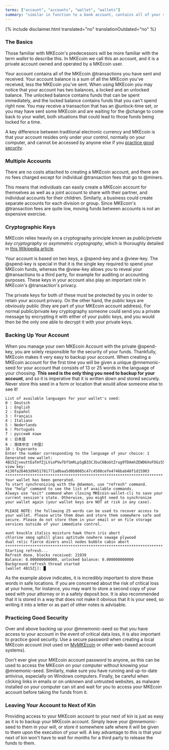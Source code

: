 ```yaml
---
terms: ["account", "accounts", "wallet", "wallets"]
summary: "similar in function to a bank account, contains all of your sent and received transactions"
---
```


{% include disclaimer.html translated="no" translationOutdated="no" %}
### The Basics

Those familiar with MKEcoin's predecessors will be more familiar with the term *wallet* to describe this. In MKEcoin we call this an account, and it is a private account owned and operated by a MKEcoin user.

Your account contains all of the MKEcoin @transactions you have sent and received. Your account balance is a sum of all the MKEcoin you've received, less the MKEcoin you've sent. When using MKEcoin you may notice that your account has two balances, a locked and an unlocked balance. The unlocked balance contains funds that can be spent immediately, and the locked balance contains funds that you can't spend right now. You may receive a transaction that has an @unlock-time set, or you may have sent some MKEcoin and are waiting for the @change to come back to your wallet, both situations that could lead to those funds being locked for a time.

A key difference between traditional electronic currency and MKEcoin is that your account resides only under your control, normally on your computer, and cannot be accessed by anyone else if you [practice good security](#practicing-good-security).

### Multiple Accounts

There are no costs attached to creating a MKEcoin account, and there are no fees charged except for individual @transaction fees that go to @miners.

This means that individuals can easily create a MKEcoin account for themselves as well as a joint account to share with their partner, and individual accounts for their children. Similarly, a business could create separate accounts for each division or group. Since MKEcoin's @transaction fees are quite low, moving funds between accounts is not an expensive exercise.

### Cryptographic Keys

MKEcoin relies heavily on a cryptography principle known as *public/private key cryptography* or *asymmetric cryptography*, which is thoroughly detailed in [this Wikipedia article](https://en.wikipedia.org/wiki/Public-key_cryptography).

Your account is based on two keys, a @spend-key and a @view-key. The @spend-key is special in that it is the single key required to spend your MKEcoin funds, whereas the @view-key allows you to reveal your @transactions to a third party, for example for auditing or accounting purposes. These keys in your account also play an important role in MKEcoin's @transaction's privacy.

The private keys for both of these must be protected by you in order to retain your account privacy. On the other hand, the public keys are obviously public (they are part of your MKEcoin account address). For normal public/private key cryptography someone could send you a private message by encrypting it with either of your public keys, and you would then be the only one able to decrypt it with your private keys.

### Backing Up Your Account

When you manage your own MKEcoin Account with the private @spend-key, you are solely responsible for the security of your funds. Thankfully, MKEcoin makes it very easy to backup your account. When creating a MKEcoin account for the first time you will be given a unique @mnemonic-seed for your account that consists of 13 or 25 words in the language of your choosing. **This seed is the only thing you need to backup for your account**, and so it is imperative that it is written down and stored securely.  Never store this seed in a form or location that would allow someone else to see it!

```
List of available languages for your wallet's seed:
0 : Deutsch
1 : English
2 : Español
3 : Français
4 : Italiano
5 : Nederlands
6 : Português
7 : русский язык
8 : 日本語
9 : 简体中文 (中国)
10 : Esperanto
Enter the number corresponding to the language of your choice: 1
Generated new wallet: 4B15ZjveuttEaTmfZjLVioPVw7bfSmRLpSgB33CJbuC6BoGtZrug9TDAmhZEWD6XoFDGz55bgzisT9Dnv61sbsA6Sa47TYu
view key: 4130fa26463d9451781771a8baa5d0b8085c47c4500cefe4746bab48f1d15903
**********************************************************************
Your wallet has been generated.
To start synchronizing with the @daemon, use "refresh" command.
Use "help" command to see the list of available commands.
Always use "exit" command when closing MKEcoin-wallet-cli to save your
current session's state. Otherwise, you might need to synchronize
your wallet again (your wallet keys are NOT at risk in any case).

PLEASE NOTE: the following 25 words can be used to recover access to your wallet. Please write them down and store them somewhere safe and secure. Please do not store them in your email or on file storage services outside of your immediate control.

aunt knuckle italics moisture hawk thorn iris abort
chlorine smog uphill glass aptitude nowhere sewage plywood
dual relic fierce divers anvil nodes bubble cabin abort
**********************************************************************
Starting refresh...
Refresh done, blocks received: 21939                            
Balance: 0.000000000000, unlocked balance: 0.000000000000
Background refresh thread started
[wallet 4B15Zj]: █

```

As the example above indicates, it is incredibly important to store these words in safe locations. If you are concerned about the risk of critical loss at your home, for instance, you may want to store a second copy of your seed with your attorney or in a safety deposit box. It is also recommended that it is stored in a way that does not make it obvious that it is your seed, so writing it into a letter or as part of other notes is advisable.

### Practicing Good Security

Over and above backing up your @mnemonic-seed so that you have access to your account in the event of critical data loss, it is also important to practice good security. Use a secure password when creating a local MKEcoin account (not used on [MyMKEcoin](https://myMKEcoin.com) or other web-based account systems).

Don't ever give your MKEcoin account password to anyone, as this can be used to access the MKEcoin on your computer without knowing your @mnemonic-seed. Similarly, make sure you have running and up-to-date antivirus, especially on Windows computers. Finally, be careful when clicking links in emails or on unknown and untrusted websites, as malware installed on your computer can sit and wait for you to access your MKEcoin account before taking the funds from it.

### Leaving Your Account to Next of Kin

Providing access to your MKEcoin account to your next of kin is just as easy as it is to backup your MKEcoin account. Simply leave your @mnemonic-seed to them in your will, or store it somewhere safe where it will be given to them upon the execution of your will. A key advantage to this is that your next of kin won't have to wait for months for a third party to release the funds to them.
